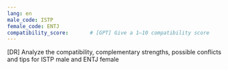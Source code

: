 ```yaml
---
lang: en
male_code: ISTP
female_code: ENTJ
compatibility_score:       # [GPT] Give a 1–10 compatibility score
---
```


[DR] Analyze the compatibility, complementary strengths, possible conflicts and tips for ISTP male and ENTJ female

